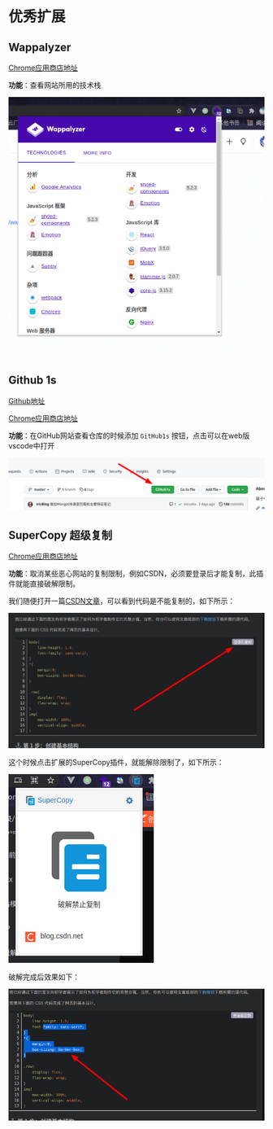 # 优秀扩展

## Wappalyzer

[Chrome应用商店地址](https://chrome.google.com/webstore/detail/wappalyzer/gppongmhjkpfnbhagpmjfkannfbllamg)

**功能**：查看网站所用的技术栈

![Wappalyzer插件示例](assets/images/Wappalyzer插件示例.png)

## Github 1s

[Github地址](https://github.com/conwnet/github1s)

[Chrome应用商店地址](https://chrome.google.com/webstore/detail/github1s/lodjfmkfbfkpdhnhkcdcoonghhghbkhe)

**功能**：在GitHub网站查看仓库的时候添加 `GitHub1s` 按钮，点击可以在web版vscode中打开

![Github1s插件示例](assets/images/Github1s插件示例.png)

## SuperCopy 超级复制

[Chrome应用商店地址](https://chrome.google.com/webstore/detail/supercopy-enable-copy/onepmapfbjohnegdmfhndpefjkppbjkm)

**功能**：取消某些恶心网站的复制限制，例如CSDN，必须要登录后才能复制，此插件就能直接破解限制。

我们随便打开一篇[CSDN文章](https://blog.csdn.net/qq_44273429/article/details/120085442?utm_medium=distribute.pc_feed_v2.none-task-blog-hot_rank_bottoming-3.pc_personrecdepth_1-utm_source=distribute.pc_feed_v2.none-task-blog-hot_rank_bottoming-3.pc_personrec)，可以看到代码是不能复制的，如下所示：

![CSDN代码块示例](assets/images/CSDN代码块示例.png)

这个时候点击扩展的SuperCopy插件，就能解除限制了，如下所示：

![SuperCopy插件破解CSDN限制](assets/images/SuperCopy插件破解CSDN限制.png)

破解完成后效果如下：

![SuperCopy插件破解CSDN限制效果](assets/images/SuperCopy插件破解CSDN限制效果.png)
